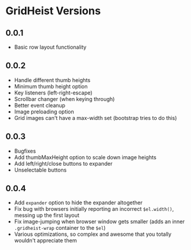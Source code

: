 
GridHeist Versions
====================

0.0.1
------------

* Basic row layout functionality

0.0.2
------------

* Handle different thumb heights
* Minimum thumb height option
* Key listeners (left-right-escape)
* Scrollbar changer (when keying through)
* Better event cleanup
* Image preloading option
* Grid images can't have a max-width set (bootstrap tries to do this)

0.0.3
------------
* Bugfixes
* Add thumbMaxHeight option to scale down image heights
* Add left/right/close buttons to expander
* Unselectable buttons

0.0.4
------------
* Add `expander` option to hide the expander altogether
* Fix bug with browsers initially reporting an incorrect `$el.width()`, messing up the first layout
* Fix image-jumping when browser window gets smaller (adds an inner `.gridheist-wrap` container to the `$el`)
* Various optimizations, so complex and awesome that you totally wouldn't appreciate them
